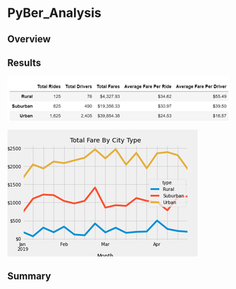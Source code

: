 # PyBer_Analysis

## Overview 

## Results

![Deliverable_1_Screenshot.PNG](https://github.com/griswld2/PyBer_Analysis/blob/main/analysis/Deliverable_1_Screenshot.PNG)

![PyBer_fare_summary.png](https://github.com/griswld2/PyBer_Analysis/blob/main/analysis/PyBer_fare_summary.png)

## Summary
